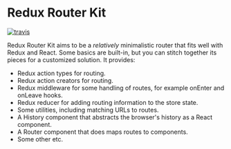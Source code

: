 # Redux Router Kit

[![travis](https://travis-ci.org/zapier/redux-router-kit.svg?branch=master)](https://travis-ci.org/zapier/redux-router-kit)

Redux Router Kit aims to be a _relatively_ minimalistic router that fits well with Redux and React. Some basics are
built-in, but you can stitch together its pieces for a customized solution. It provides:

- Redux action types for routing.
- Redux action creators for routing.
- Redux middleware for some handling of routes, for example onEnter and onLeave hooks.
- Redux reducer for adding routing information to the store state.
- Some utilities, including matching URLs to routes.
- A History component that abstracts the browser's history as a React component.
- A Router component that does maps routes to components.
- Some other etc.

